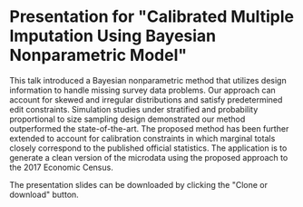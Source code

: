 # Presentation for "Calibrated Multiple Imputation Using Bayesian Nonparametric Model" 
This talk introduced a Bayesian nonparametric method that utilizes design information to handle missing survey data problems. Our approach can account for skewed and irregular distributions and satisfy predetermined edit constraints. Simulation studies under stratified and probability proportional to size sampling design demonstrated our method outperformed the state-of-the-art. The proposed method has been further extended to account for calibration constraints in which marginal totals closely correspond to the published official statistics. The application is to generate a clean version of the microdata using the proposed approach to the 2017 Economic Census.

The presentation slides can be downloaded by clicking the "Clone or download" button. 
